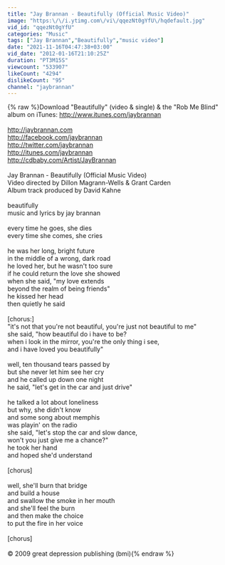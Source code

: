 ```yaml
---
title: "Jay Brannan - Beautifully (Official Music Video)"
image: "https:\/\/i.ytimg.com\/vi\/qqezNt0gYfU\/hqdefault.jpg"
vid_id: "qqezNt0gYfU"
categories: "Music"
tags: ["Jay Brannan","Beautifully","music video"]
date: "2021-11-16T04:47:38+03:00"
vid_date: "2012-01-16T21:10:25Z"
duration: "PT3M15S"
viewcount: "533907"
likeCount: "4294"
dislikeCount: "95"
channel: "jaybrannan"
---
```

{% raw %}Download &quot;Beautifully&quot; (video &amp; single) &amp; the &quot;Rob Me Blind&quot; album on iTunes: <a rel="nofollow" target="blank" href="http://www.itunes.com/jaybrannan">http://www.itunes.com/jaybrannan</a><br /><br /><a rel="nofollow" target="blank" href="http://jaybrannan.com">http://jaybrannan.com</a><br /><a rel="nofollow" target="blank" href="http://facebook.com/jaybrannan">http://facebook.com/jaybrannan</a><br /><a rel="nofollow" target="blank" href="http://twitter.com/jaybrannan">http://twitter.com/jaybrannan</a><br /><a rel="nofollow" target="blank" href="http://itunes.com/jaybrannan">http://itunes.com/jaybrannan</a><br /><a rel="nofollow" target="blank" href="http://cdbaby.com/Artist/JayBrannan">http://cdbaby.com/Artist/JayBrannan</a><br /><br />Jay Brannan - Beautifully (Official Music Video)<br />Video directed by Dillon Magrann-Wells &amp; Grant Carden<br />Album track produced by David Kahne<br /><br />beautifully<br />music and lyrics by jay brannan<br /><br />every time he goes, she dies<br />every time she comes, she cries<br /><br />he was her long, bright future<br />in the middle of a wrong, dark road<br />he loved her, but he wasn't too sure<br />if he could return the love she showed<br />when she said, &quot;my love extends<br />beyond the realm of being friends&quot;<br />he kissed her head<br />then quietly he said<br /><br />[chorus:]<br />&quot;it's not that you're not beautiful, you're just not beautiful to me&quot;<br />she said, &quot;how beautiful do i have to be?<br />when i look in the mirror, you're the only thing i see,<br />and i have loved you beautifully&quot;<br /><br />well, ten thousand tears passed by<br />but she never let him see her cry<br />and he called up down one night<br />he said, &quot;let's get in the car and just drive&quot;<br /><br />he talked a lot about loneliness<br />but why, she didn't know<br />and some song about memphis<br />was playin' on the radio<br />she said, &quot;let's stop the car and slow dance,<br />won't you just give me a chance?&quot;<br />he took her hand<br />and hoped she'd understand<br /><br />[chorus]<br /><br />well, she'll burn that bridge<br />and build a house<br />and swallow the smoke in her mouth<br />and she'll feel the burn<br />and then make the choice<br />to put the fire in her voice<br /><br />[chorus]<br /><br />© 2009 great depression publishing (bmi){% endraw %}
